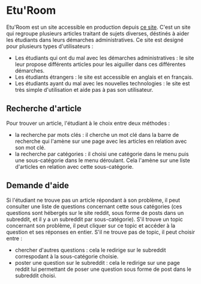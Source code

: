 Etu'Room
=================

Etu'Room est un site accessible en production depuis [ce site](http://51.83.252.127/). C'est un site qui regroupe plusieurs articles traitant de sujets diverses, déstinés à aider les étudiants dans leurs démarches administratives.
Ce site est designé pour plusieurs types d'utilisateurs :
- Les étudiants qui ont du mal avec les démarches administratives : le site leur propose différents articles pour les aiguiller dans ces différentes démarches.
- Les étudiants étrangers : le site est accessible en anglais et en français.
- Les étudiants ayant du mal avec les nouvelles technologies : le site est très simple d'utilisation et aide pas à pas son utilisateur.

Recherche d'article
-----------------

Pour trouver un article, l'étudiant à le choix entre deux méthodes :
- la recherche par mots clés : il cherche un mot clé dans la barre de recherche qui l'amène sur une page avec les articles en relation avec son mot clé.
- la recherche par catégories : il choisi une catégorie dans le menu puis une sous-catégorie dans le menu déroulant. Cela l'amène sur une liste d'articles en relation avec cette sous-catégorie.


Demande d'aide
-----------------

Si l'étudiant ne trouve pas un article répondant à son problème, il peut consulter une liste de questions concernant cette sous catégories (ces questions sont hébergés sur le site reddit, sous forme de posts dans un subreddit, et il y a un subreddit par sous-catégorie).
S'il trouve un topic concernant son problème, il peut cliquer sur ce topic et accéder à la question et ses réponses en entier.
S'il ne trouve pas de topic, il peut choisir entre :
- chercher d'autres questions : cela le redirige sur le subreddit correspodant à la sous-catégorie choisie.
- poster une question sur le subreddit : cela le redirige sur une page reddit lui permettant de poser une question sous forme de post dans le subreddit choisi.
